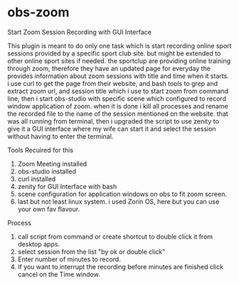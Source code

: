 # obs-zoom
Start Zoom Session Recording with GUI Interface 

This plugin is meant to do only one task which is start recording online sport sessions provided by a specific sport club site. but might be extended to other online sport sites if needed. 
the sportclup are providing online training through zoom, therefore they have an updated page for everyday the provides information about zoom sessions with title and time when it starts. 
i use curl to get the page from their website, and bash tools to grep and extract zoom url, and session title which i use to start zoom from command line, then i start obs-studio with specific scene which configured to record window application of zoom. 
when it is done i kill all processes and rename the recorded file to the name of the session mentioned on the website. 
that was all running from terminal,
then i upgraded the script to use zenity to give it a GUI interface where my wife can start it and select the session without having to enter the terminal. 

Tools Recuired for this

1. Zoom Meeting installed 
2. obs-studio installed 
3. curl installed
4. zenity for GUI Interface with bash
5. scene configuration for application windows on obs to fit zoom screen. 
6. last but not least linux system. i used Zorin OS, here but you can use your own fav flavour. 

Process
1. call script from command or create shortcut to double click it from desktop apps.  
2. select session from the list "by ok or double click"
3. Enter number of minutes to record. 
4. if you want to interrupt the recording before minutes are finished click cancel on the Time window. 



